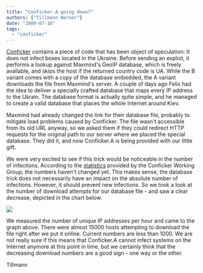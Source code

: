 ```yaml
---
title: "Conficker.A going down?"
authors: ["Tillmann Werner"]
date: "2009-07-10"
tags: 
  - "conficker"
---
```


[Conficker](/papers/conficker) contains a piece of code that has been object of speculation: It does not infect boxes located in the Ukraine. Before sending an exploit, it performs a lookup against Maxmind's GeoIP database, which is freely available, and skips the host if the returned country code is UA. While the B variant comes with a copy of the database embedded, the A variant downloads the file from Maxmind's server. A couple of days ago Felix had the idea to deliver a specially crafted database that maps every IP address to the Ukrain. The database format is actually quite simple, and he managed to create a valid database that places the whole Internet around Kiev.

Maxmind had already changed the link for their database file, probably to mitigate load problems caused by Conficker. The file wasn't accessible from its old URL anyway, so we asked them if they could redirect HTTP requests for the original path to our server where we placed the special database. They did it, and now Conficker.A is being provided with our little gift.

We were very excited to see if this trick would be noticeable in the number of infections. According to the [statistics](http://www.confickerworkinggroup.org/wiki/pmwiki.php/ANY/InfectionTracking#toc4) provided by the Conficker Working Group, the numbers haven't changed yet. This makes sense, the database trick does not necessarily have an impact on the absolute number of infections. However, it should prevent new infections. So we took a look at the number of download attempts for our database file - and saw a clear decrease, depicted in the chart below.

![](images/drupal_image_462.png)

We measured the number of unique IP addresses per hour and came to the graph above. There were almost 15000 hosts attempting to download the file right after we put it online. Current numbers are less than 1000. We are not really sure if this means that Conficker.A cannot infect systems on the Internet anymore at this point in time, but we certainly think that the decreasing download numbers are a good sign - one way or the other.

Tillmann
